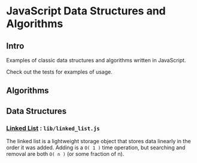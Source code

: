 # JavaScript Data Structures and Algorithms

## Intro

Examples of classic data structures and algorithms written in JavaScript.

Check out the tests for examples of usage.

## Algorithms

## Data Structures

### [Linked List](http://en.wikipedia.org/wiki/Linked_list) : `lib/linked_list.js`

The linked list is a lightweight storage object that stores data linearly in the order it was added. Adding is a `O( 1 )` time operation, but searching and removal are both `O( n )` (or some fraction of n).
